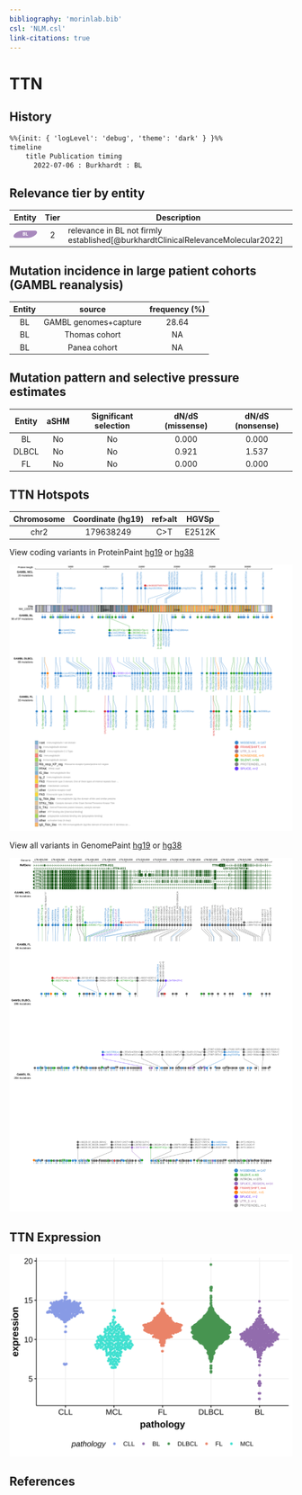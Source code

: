 ```yaml
---
bibliography: 'morinlab.bib'
csl: 'NLM.csl'
link-citations: true
---
```

# TTN

## History
```mermaid
%%{init: { 'logLevel': 'debug', 'theme': 'dark' } }%%
timeline
    title Publication timing
      2022-07-06 : Burkhardt : BL
```

## Relevance tier by entity

|Entity|Tier|Description                           |
|:------:|:----:|--------------------------------------|
|![BL](images/icons/BL_tier2.png)    |2   |relevance in BL not firmly established[@burkhardtClinicalRelevanceMolecular2022]|

## Mutation incidence in large patient cohorts (GAMBL reanalysis)

|Entity|source               |frequency (%)|
|:------:|:---------------------:|:-------------:|
|BL    |GAMBL genomes+capture|28.64        |
|BL    |Thomas cohort        |   NA        |
|BL    |Panea cohort         |   NA        |

## Mutation pattern and selective pressure estimates

|Entity|aSHM|Significant selection|dN/dS (missense)|dN/dS (nonsense)|
|:------:|:----:|:---------------------:|:----------------:|:----------------:|
|BL    |No  |No                   |0.000           |0.000           |
|DLBCL |No  |No                   |0.921           |1.537           |
|FL    |No  |No                   |0.000           |0.000           |


## TTN Hotspots

| Chromosome |Coordinate (hg19) | ref>alt | HGVSp | 
 | :---:| :---: | :--: | :---: |
| chr2 | 179638249 | C>T | E2512K |

View coding variants in ProteinPaint [hg19](https://morinlab.github.io/LLMPP/GAMBL/TTN_protein.html)  or [hg38](https://morinlab.github.io/LLMPP/GAMBL/TTN_protein_hg38.html)

![](images/proteinpaint/TTN_NM_133378.svg)

View all variants in GenomePaint [hg19](https://morinlab.github.io/LLMPP/GAMBL/TTN.html)  or [hg38](https://morinlab.github.io/LLMPP/GAMBL/TTN_hg38.html)

![](images/proteinpaint/TTN.svg)

## TTN Expression
![](images/gene_expression/TTN_by_pathology.svg)
<!-- ORIGIN: burkhardtClinicalRelevanceMolecular2022b -->
<!-- BL: burkhardtClinicalRelevanceMolecular2022b -->

## References
